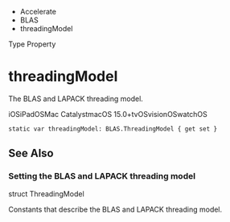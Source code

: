 

- Accelerate
- BLAS
-  threadingModel 

Type Property

# threadingModel

The BLAS and LAPACK threading model.

iOSiPadOSMac CatalystmacOS 15.0+tvOSvisionOSwatchOS

``` source
static var threadingModel: BLAS.ThreadingModel { get set }
```

## See Also

### Setting the BLAS and LAPACK threading model

struct ThreadingModel

Constants that describe the BLAS and LAPACK threading model.

